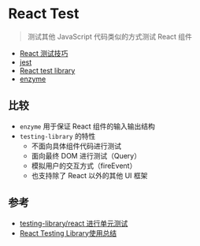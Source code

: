 # React Test

> 测试其他 JavaScript 代码类似的方式测试 React 组件

- [React 测试技巧](https://react.docschina.org/docs/testing-recipes.html)
- [jest](https://jestjs.io/zh-Hans/)
- [React test library](https://testing-library.com/docs/react-testing-library/intro)
- [enzyme](https://enzymejs.github.io/enzyme/)

## 比较

- `enzyme` 用于保证 React 组件的输入输出结构
- `testing-library` 的特性
  - 不面向具体组件代码进行测试
  - 面向最终 DOM 进行测试（Query）
  - 模拟用户的交互方式（fireEvent）
  - 也支持除了 React 以外的其他 UI 框架
  
## 参考

- [testing-library/react 进行单元测试](https://segmentfault.com/a/1190000022054307)
- [React Testing Library使用总结](https://juejin.cn/post/6907052045262389255)
